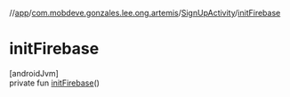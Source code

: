 //[app](../../../index.md)/[com.mobdeve.gonzales.lee.ong.artemis](../index.md)/[SignUpActivity](index.md)/[initFirebase](init-firebase.md)

# initFirebase

[androidJvm]\
private fun [initFirebase](init-firebase.md)()
